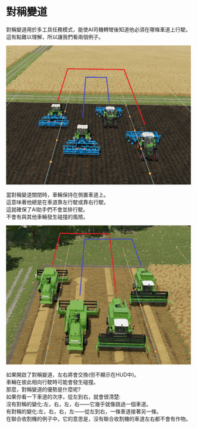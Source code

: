 # 對稱變道
  
對稱變道用於多工具任務模式，能使AI司機轉彎後知道他必須在哪條車道上行駛。  
這有點難以理解，所以讓我們看兩個例子。  


![Image](../assets/images/regularchange_0_0_1020_765.png)

  
當對稱變道關閉時，車輛保持在側置車道上。  
這意味著他總是在車道靠左行駛或靠右行駛。  
這就確保了AI助手們不會並排行駛。  
不會有與其他車輛發生碰撞的風險。  


![Image](../assets/images/symetricchange_0_0_1020_765.png)

  
如果開啟了對稱變道，左右將會交換(但不顯示在HUD中)。  
車輛在彼此相向行駛時可能會發生碰撞。  
那麼，對稱變道的優勢是什麼呢?  
如果你看一下車道的次序，從左到右，就會很清楚:  
沒有對稱的變化:左，右，左，右——它幾乎就像跳過一個車道。  
有對稱的變化:左，右，右，左——從左到右，一條車道接著另一條。  
在聯合收割機的例子中，它的意思是，沒有聯合收割機的車道左右都不會有作物。  


